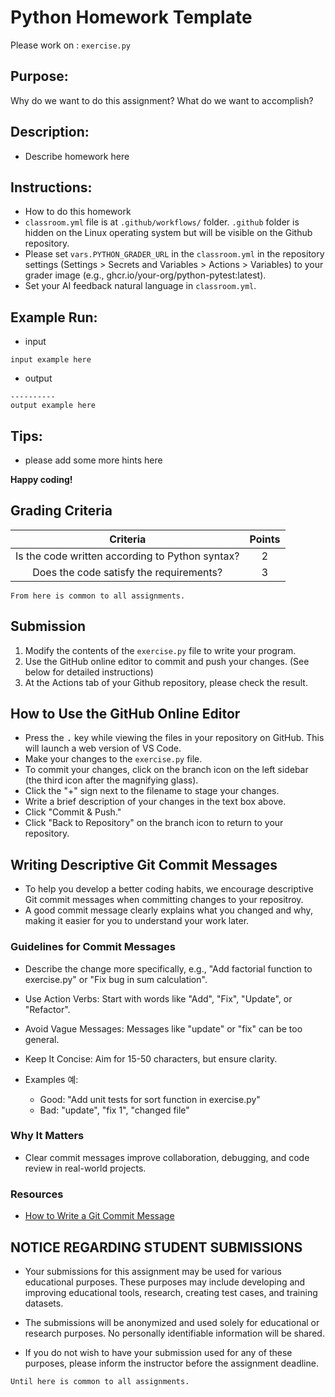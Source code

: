 # Python Homework Template
Please work on : `exercise.py`

## Purpose:

Why do we want to do this assignment? What do we want to accomplish?

## Description:

* Describe homework here

## Instructions:

* How to do this homework
* `classroom.yml` file is at `.github/workflows/` folder. `.github` folder is hidden on the Linux operating system but will be visible on the Github repository.
* Please set `vars.PYTHON_GRADER_URL` in the `classroom.yml` in the repository settings (Settings > Secrets and Variables > Actions > Variables) to your grader image (e.g., ghcr.io/your-org/python-pytest:latest).
* Set your AI feedback natural language in `classroom.yml`.

## Example Run:

* input
```
input example here
```
* output
```
----------
output example here
```

## Tips:

* please add some more hints here

__Happy coding!__

## Grading Criteria

| Criteria | Points |
|:--------:|:------:|
| Is the code written according to Python syntax? | 2 |
| Does the code satisfy the requirements? | 3 |

``From here is common to all assignments.``

## Submission

1. Modify the contents of the `exercise.py` file to write your program.
2. Use the GitHub online editor to commit and push your changes. (See below for detailed instructions)
3. At the Actions tab of your Github repository, please check the result.

## How to Use the GitHub Online Editor

* Press the <kbd>.</kbd> key while viewing the files in your repository on GitHub. This will launch a web version of VS Code.
* Make your changes to the `exercise.py` file.
* To commit your changes, click on the branch icon on the left sidebar (the third icon after the magnifying glass).
* Click the "+" sign next to the filename to stage your changes.
* Write a brief description of your changes in the text box above.
* Click "Commit & Push."
* Click "Back to Repository" on the branch icon to return to your repository.

## Writing Descriptive Git Commit Messages

* To help you develop a better coding habits, we encourage descriptive Git commit messages when committing changes to your repositroy.
* A good commit message clearly explains what you changed and why, making it easier for you to understand your work later.

### Guidelines for Commit Messages
* Describe the change more specifically, e.g., "Add factorial function to exercise.py" or "Fix bug in sum calculation".
* Use Action Verbs: Start with words like "Add", "Fix", "Update", or "Refactor".

* Avoid Vague Messages: Messages like "update" or "fix" can be too general.

* Keep It Concise: Aim for 15-50 characters, but ensure clarity.
* Examples 예:
  * Good: "Add unit tests for sort function in exercise.py"
  * Bad: "update", "fix 1", "changed file"

### Why It Matters
* Clear commit messages improve collaboration, debugging, and code review in real-world projects.

### Resources
* [How to Write a Git Commit Message](https://cbea.ms/git-commit/)

## NOTICE REGARDING STUDENT SUBMISSIONS

* Your submissions for this assignment may be used for various educational purposes. These purposes may include developing and improving educational tools, research, creating test cases, and training datasets.

* The submissions will be anonymized and used solely for educational or research purposes. No personally identifiable information will be shared.

* If you do not wish to have your submission used for any of these purposes, please inform the instructor before the assignment deadline.

``Until here is common to all assignments.``
